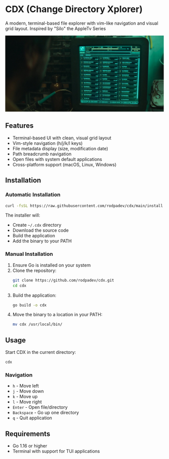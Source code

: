 # CDX (Change Directory Xplorer)

A modern, terminal-based file explorer with vim-like navigation and visual grid layout. Inspired by "Silo" the AppleTv Series

![CDX Inspiration](inspiration.png)

## Features

- Terminal-based UI with clean, visual grid layout
- Vim-style navigation (h/j/k/l keys)
- File metadata display (size, modification date)
- Path breadcrumb navigation
- Open files with system default applications
- Cross-platform support (macOS, Linux, Windows)

## Installation

### Automatic Installation

```bash
curl -fsSL https://raw.githubusercontent.com/rodpadev/cdx/main/install.sh | bash
```

The installer will:
- Create `~/.cdx` directory
- Download the source code
- Build the application
- Add the binary to your PATH

### Manual Installation

1. Ensure Go is installed on your system
2. Clone the repository:
   ```bash
   git clone https://github.com/rodpadev/cdx.git
   cd cdx
   ```
3. Build the application:
   ```bash
   go build -o cdx
   ```
4. Move the binary to a location in your PATH:
   ```bash
   mv cdx /usr/local/bin/
   ```

## Usage

Start CDX in the current directory:
```bash
cdx
```

### Navigation

- `h` - Move left
- `j` - Move down
- `k` - Move up
- `l` - Move right
- `Enter` - Open file/directory
- `Backspace` - Go up one directory
- `q` - Quit application

## Requirements

- Go 1.16 or higher
- Terminal with support for TUI applications
